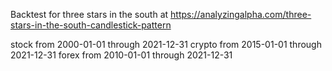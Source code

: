Backtest for three stars in the south at https://analyzingalpha.com/three-stars-in-the-south-candlestick-pattern

stock from 2000-01-01 through 2021-12-31
crypto from 2015-01-01 through 2021-12-31
forex from 2010-01-01 through 2021-12-31